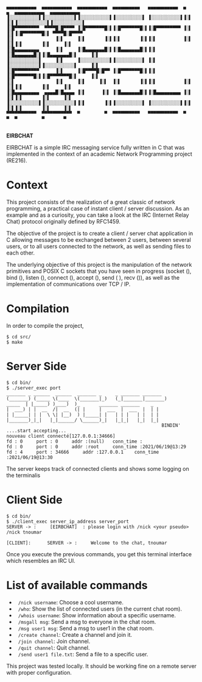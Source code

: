 

  ```

 ▄▄▄▄▄▄▄▄▄▄▄  ▄▄▄▄▄▄▄▄▄▄▄  ▄▄▄▄▄▄▄▄▄▄▄  ▄▄▄▄▄▄▄▄▄▄   ▄▄▄▄▄▄▄▄▄▄▄  ▄         ▄  ▄▄▄▄▄▄▄▄▄▄▄  ▄▄▄▄▄▄▄▄▄▄▄ 
▐░░░░░░░░░░░▌▐░░░░░░░░░░░▌▐░░░░░░░░░░░▌▐░░░░░░░░░░▌ ▐░░░░░░░░░░░▌▐░▌       ▐░▌▐░░░░░░░░░░░▌▐░░░░░░░░░░░▌
▐░█▀▀▀▀▀▀▀▀▀  ▀▀▀▀█░█▀▀▀▀ ▐░█▀▀▀▀▀▀▀█░▌▐░█▀▀▀▀▀▀▀█░▌▐░█▀▀▀▀▀▀▀▀▀ ▐░▌       ▐░▌▐░█▀▀▀▀▀▀▀█░▌ ▀▀▀▀█░█▀▀▀▀ 
▐░▌               ▐░▌     ▐░▌       ▐░▌▐░▌       ▐░▌▐░▌          ▐░▌       ▐░▌▐░▌       ▐░▌     ▐░▌     
▐░█▄▄▄▄▄▄▄▄▄      ▐░▌     ▐░█▄▄▄▄▄▄▄█░▌▐░█▄▄▄▄▄▄▄█░▌▐░▌          ▐░█▄▄▄▄▄▄▄█░▌▐░█▄▄▄▄▄▄▄█░▌     ▐░▌     
▐░░░░░░░░░░░▌     ▐░▌     ▐░░░░░░░░░░░▌▐░░░░░░░░░░▌ ▐░▌          ▐░░░░░░░░░░░▌▐░░░░░░░░░░░▌     ▐░▌     
▐░█▀▀▀▀▀▀▀▀▀      ▐░▌     ▐░█▀▀▀▀█░█▀▀ ▐░█▀▀▀▀▀▀▀█░▌▐░▌          ▐░█▀▀▀▀▀▀▀█░▌▐░█▀▀▀▀▀▀▀█░▌     ▐░▌     
▐░▌               ▐░▌     ▐░▌     ▐░▌  ▐░▌       ▐░▌▐░▌          ▐░▌       ▐░▌▐░▌       ▐░▌     ▐░▌     
▐░█▄▄▄▄▄▄▄▄▄  ▄▄▄▄█░█▄▄▄▄ ▐░▌      ▐░▌ ▐░█▄▄▄▄▄▄▄█░▌▐░█▄▄▄▄▄▄▄▄▄ ▐░▌       ▐░▌▐░▌       ▐░▌     ▐░▌     
▐░░░░░░░░░░░▌▐░░░░░░░░░░░▌▐░▌       ▐░▌▐░░░░░░░░░░▌ ▐░░░░░░░░░░░▌▐░▌       ▐░▌▐░▌       ▐░▌     ▐░▌     
 ▀▀▀▀▀▀▀▀▀▀▀  ▀▀▀▀▀▀▀▀▀▀▀  ▀         ▀  ▀▀▀▀▀▀▀▀▀▀   ▀▀▀▀▀▀▀▀▀▀▀  ▀         ▀  ▀         ▀       ▀      
                                                                                                        
 
 ```                                                      



**EIRBCHAT**

EIRBCHAT is a simple IRC messaging service fully written in C that was implemented in the context of an academic Network Programming project (RE216).

# Context

This project consists of the realization of a great classic of network programming, a practical case of instant client / server discussion. As an example and as a curiosity, you can take a look at the IRC (Internet Relay Chat) protocol originally defined by RFC1459.

The objective of the project is to create a client / server chat application in C allowing messages to be exchanged between 2 users, between several users, or to all users connected to the network, as well as sending files to each other.

The underlying objective of this project is the manipulation of the network primitives and POSIX C sockets that you have seen in progress (socket (), bind (), listen (), connect (), accept (), send ( ), recv ()), as well as the implementation of communications over TCP / IP.

# Compilation 
In order to compile the project,
 ```                                                      
$ cd src/
$ make 
 ```                                                      

# Server Side 
  ```                                                      
$ cd bin/
$ ./server_exec port
_______ _ ______  ______  _______ _     _ _______ _______ 
(_______) (_____ \(____  \(_______|_)   (_|_______|_______)
 _____  | |_____) )____)  )_       _______ _______    _    
|  ___) | |  __  /|  __  (| |     |  ___  |  ___  |  | |   
| |_____| | |  \ \| |__)  ) |_____| |   | | |   | |  | |   
|_______)_|_|   |_|______/ \______)_|   |_|_|   |_|  |_|   
                                                           BINDIN' ....start accepting...
nouveau client connecté[127.0.0.1:34666]
 fd : 0 	port : 0 	 addr :(null) 	conn_time : 	
 fd : 0 	port : 0 	 addr :root 	conn_time :2021/06/19@13:29 	
 fd : 4 	port : 34666 	 addr :127.0.0.1 	conn_time :2021/06/19@13:30 	

 ```                                                      
The server keeps track of connected clients and shows some logging on the terminalis

# Client Side 

 ```                                                      
$ cd bin/
$ ./client_exec server_ip_address server_port
SERVER -> : 	[EIRBCHAT]  : please login with /nick <your pseudo>
/nick tnoumar

 [CLIENT]:  	SERVER -> : 	Welcome to the chat, tnoumar
 ```                                                      

Once you execute the previous commands, you get this terminal interface which resembles an IRC UI.

# List of available commands
  - ``` /nick username```: Choose a cool username.
  - ``` /who```: Show the list of connected users (in the current chat room).
  - ``` /whois username```: Show information about a specific username.
  - ``` /msgall msg```: Send a msg to everyone in the chat room.
  - ``` /msg user1 msg```: Send a msg to user1 in the chat room.
  - ``` /create channel```: Create a channel and join it.
  - ``` /join channel```: Join channel.
  - ``` /quit channel```: Quit channel.
  - ``` /send user1 file.txt```: Send a file to a specific user.





This project was tested locally. It should be working fine on a remote server with proper configuration.

